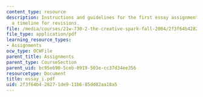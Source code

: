 ```yaml
---
content_type: resource
description: Instructions and guidelines for the first essay assignment, along with
  a timeline for revisions.
file: /media/courses/21w-730-2-the-creative-spark-fall-2004/2f3f64b428271de911b685dd82aa18a5_essay_i.pdf
file_type: application/pdf
learning_resource_types:
- Assignments
ocw_type: OCWFile
parent_title: Assignments
parent_type: CourseSection
parent_uid: bc95e690-5ceb-0919-503e-cc37d34ee356
resourcetype: Document
title: essay_i.pdf
uid: 2f3f64b4-2827-1de9-11b6-85dd82aa18a5
---
```

